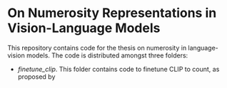 # On Numerosity Representations in Vision-Language Models
This repository contains code for the thesis on numerosity in language-vision models. The code is distributed amongst three folders:
- *finetune_clip*. This folder contains code to finetune CLIP to count, as proposed by 

